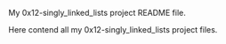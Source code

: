 My 0x12-singly_linked_lists project README file.

Here contend all my 0x12-singly_linked_lists project files.

